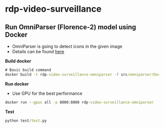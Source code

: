 # rdp-video-surveillance

## Run OmniParser (Florence-2) model using Docker

 - OmniParser is going to detect icons in the given image 
 - Details can be found [here](https://github.com/microsoft/OmniParser)

**Build docker**

```cmd
# Basic build command
docker build -t rdp-video-surveillance-omniparser -f src/omniparser/Dockerfile src/omniparser
```

**Run docker**

 - Use GPU for the best performance

```cmd
docker run --gpus all -p 8000:8000 rdp-video-surveillance-omniparser
```

**Test**

```cmd
python test/test.py
```



